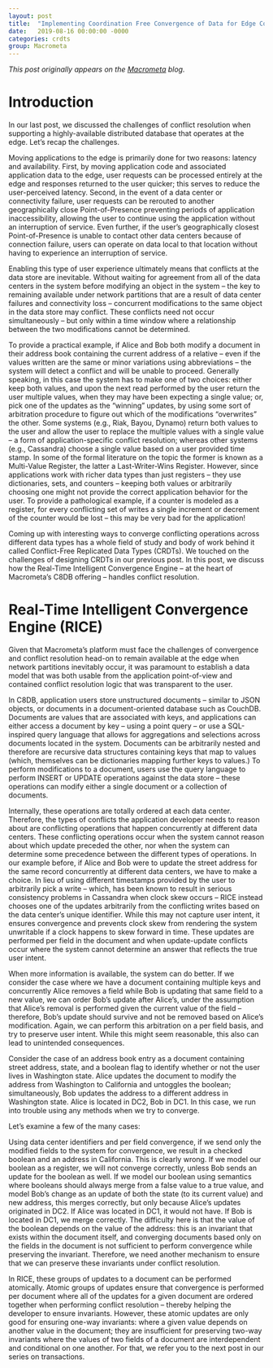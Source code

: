 ```yaml
---
layout: post
title:  "Implementing Coordination Free Convergence of Data for Edge Computing"
date:   2019-08-16 00:00:00 -0000
categories: crdts
group: Macrometa
---
```



_This post originally appears on the [Macrometa](https://www.macrometa.co/blog/understanding-the-rice-convergence-engine) blog._

# Introduction
In our last post, we discussed the challenges of conflict resolution when supporting a highly-available distributed database that operates at the edge.  Let’s recap the challenges.

Moving applications to the edge is primarily done for two reasons: latency and availability.  First, by moving application code and associated application data to the edge, user requests can be processed entirely at the edge and responses returned to the user quicker; this serves to reduce the user-perceived latency.  Second, in the event of a data center or connectivity failure, user requests can be rerouted to another geographically close Point-of-Presence preventing periods of application inaccessibility, allowing the user to continue using the application without an interruption of service.  Even further, if the user’s geographically closest Point-of-Presence is unable to contact other data centers because of connection failure, users can operate on data local to that location without having to experience an interruption of service. 

Enabling this type of user experience ultimately means that conflicts at the data store are inevitable.  Without waiting for agreement from all of the data centers in the system before modifying an object in the system – the key to remaining available under network partitions that are a result of data center failures and connectivity loss – concurrent modifications to the same object in the data store may conflict.   These conflicts need not occur simultaneously – but only within a time window where a relationship between the two modifications cannot be determined.

To provide a practical example, if Alice and Bob both modify a document in their address book containing the current address of a relative – even if the values written are the same or minor variations using abbreviations – the system will detect a conflict and will be unable to proceed.  Generally speaking, in this case the system has to make one of two choices: either keep both values, and upon the next read performed by the user return the user multiple values, when they may have been expecting a single value; or, pick one of the updates as the “winning” updates, by using some sort of arbitration procedure to figure out which of the modifications “overwrites” the other.   Some systems (e.g., Riak, Bayou, Dynamo) return both values to the user and allow the user to replace the multiple values with a single value – a form of application-specific conflict resolution; whereas other systems (e.g., Cassandra) choose a single value based on a user provided time stamp.  In some of the formal literature on the topic the former is known as a Multi-Value Register, the latter a Last-Writer-Wins Register.  However, since applications work with richer data types than just registers – they use dictionaries, sets, and counters – keeping both values or arbitrarily choosing one might not provide the correct application behavior for the user.  To provide a pathological example, if a counter is modeled as a register, for every conflicting set of writes a single increment or decrement of the counter would be lost – this may be very bad for the application!

Coming up with interesting ways to converge conflicting operations across different data types has a whole field of study and body of work behind it called Conflict-Free Replicated Data Types (CRDTs).  We touched on the challenges of designing CRDTs in our previous post.  In this post, we discuss how the Real-Time Intelligent Convergence Engine – at the heart of Macrometa’s C8DB offering – handles conflict resolution.

# Real-Time Intelligent Convergence Engine (RICE)

Given that Macrometa’s platform must face the challenges of convergence and conflict resolution head-on to remain available at the edge when network partitions inevitably occur, it was paramount to establish a data model that was both usable from the application point-of-view and contained conflict resolution logic that was transparent to the user.

In C8DB, application users store unstructured documents – similar to JSON objects, or documents in a document-oriented database such as CouchDB.  Documents are values that are associated with keys, and applications can either access a document by key – using a point query – or use a SQL-inspired query language that allows for aggregations and selections across documents located in the system.  Documents can be arbitrarily nested and therefore are recursive data structures containing keys that map to values (which, themselves can be dictionaries mapping further keys to values.)  To perform modifications to a document, users use the query language to perform INSERT or UPDATE operations against the data store – these operations can modify either a single document or a collection of documents.

Internally, these operations are totally ordered at each data center.  Therefore, the types of conflicts the application developer needs to reason about are conflicting operations that happen concurrently at different data centers.  These conflicting operations occur when the system cannot reason about which update preceded the other, nor when the system can determine some precedence between the different types of operations.  In our example before, if Alice and Bob were to update the street address for the same record concurrently at different data centers, we have to make a choice.  In lieu of using different timestamps provided by the user to arbitrarily pick a write – which, has been known to result in serious consistency problems in Cassandra when clock skew occurs – RICE instead chooses one of the updates arbitrarily from the conflicting writes based on the data center’s unique identifier.  While this may not capture user intent, it ensures convergence and prevents clock skew from rendering the system unwritable if a clock happens to skew forward in time.  These updates are performed per field in the document and when update-update conflicts occur where the system cannot determine an answer that reflects the true user intent.

When more information is available, the system can do better.  If we consider the case where we have a document containing multiple keys and concurrently Alice removes a field while Bob is updating that same field to a new value, we can order Bob’s update after Alice’s, under the assumption that Alice’s removal is performed given the current value of the field – therefore, Bob’s update should survive and not be removed based on Alice’s modification.  Again, we can perform this arbitration on a per field basis, and try to preserve user intent.  While this might seem reasonable, this also can lead to unintended consequences. 

Consider the case of an address book entry as a document containing street address, state, and a boolean flag to identify whether or not the user lives in Washington state.  Alice updates the document to modify the address from Washington to California and untoggles the boolean; simultaneously, Bob updates the address to a different address in Washington state.  Alice is located in DC2, Bob in DC1.  In this case, we run into trouble using any methods when we try to converge.

Let’s examine a few of the many cases:

Using data center identifiers and per field convergence, if we send only the modified fields to the system for convergence, we result in a checked boolean and an address in California. This is clearly wrong. 
If we model our boolean as a register, we will not converge correctly, unless Bob sends an update for the boolean as well.
If we model our boolean using semantics where booleans should always merge from a false value to a true value, and model Bob’s change as an update of both the state (to its current value) and new address, this merges correctly, but only because Alice’s updates originated in DC2. If Alice was located in DC1, it would not have.
If Bob is located in DC1, we merge correctly.
The difficulty here is that the value of the boolean depends on the value of the address: this is an invariant that exists within the document itself, and converging documents based only on the fields in the document is not sufficient to perform convergence while preserving the invariant.  Therefore, we need another mechanism to ensure that we can preserve these invariants under conflict resolution.

In RICE, these groups of updates to a document can be performed atomically.  Atomic groups of updates ensure that convergence is performed per document where all of the updates for a given document are ordered together when performing conflict resolution – thereby helping the developer to ensure invariants.  However, these atomic updates are only good for ensuring one-way invariants: where a given value depends on another value in the document; they are insufficient for preserving two-way invariants where the values of two fields of a document are interdependent and conditional on one another.  For that, we refer you to the next post in our series on transactions.